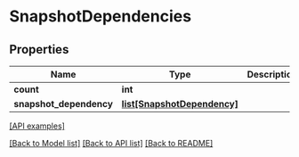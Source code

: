 # SnapshotDependencies

## Properties
Name | Type | Description | Notes
------------ | ------------- | ------------- | -------------
**count** | **int** |  | [optional] 
**snapshot_dependency** | [**list[SnapshotDependency]**](SnapshotDependency.md) |  | [optional] 

[[API examples]](http://devopshq.github.io/teamcity/teamcity_models/SnapshotDependencies.html)

[[Back to Model list]](../README.md#documentation-for-models) [[Back to API list]](../README.md#documentation-for-api-endpoints) [[Back to README]](../README.md)


